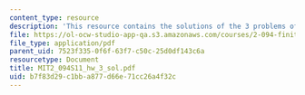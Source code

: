 ```yaml
---
content_type: resource
description: 'This resource contains the solutions of the 3 problems of homework 3. '
file: https://ol-ocw-studio-app-qa.s3.amazonaws.com/courses/2-094-finite-element-analysis-of-solids-and-fluids-ii-spring-2011/b7f83d29c1bba877d66e71cc26a4f32c_MIT2_094S11_hw_3_sol.pdf
file_type: application/pdf
parent_uid: 7523f335-0f6f-63f7-c50c-25d0df143c6a
resourcetype: Document
title: MIT2_094S11_hw_3_sol.pdf
uid: b7f83d29-c1bb-a877-d66e-71cc26a4f32c
---
```

